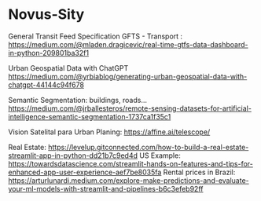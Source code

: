 # Novus-Sity

General Transit Feed Specification GFTS - Transport :
https://medium.com/@mladen.dragicevic/real-time-gtfs-data-dashboard-in-python-209801ba32f1

Urban Geospatial Data with ChatGPT
https://medium.com/@yrbiablog/generating-urban-geospatial-data-with-chatgpt-44144c94f678

Semantic Segmentation: buildings, roads...
https://medium.com/@jrballesteros/remote-sensing-datasets-for-artificial-intelligence-semantic-segmentation-1737ca1f35c1


Vision Satelital para Urban Planing:
https://affine.ai/telescope/

Real Estate:
https://levelup.gitconnected.com/how-to-build-a-real-estate-streamlit-app-in-python-dd21b7c9ed4d
US Example: https://towardsdatascience.com/streamlit-hands-on-features-and-tips-for-enhanced-app-user-experience-aef7be8035fa
Rental prices in Brazil: https://arturlunardi.medium.com/explore-make-predictions-and-evaluate-your-ml-models-with-streamlit-and-pipelines-b6c3efeb92ff
